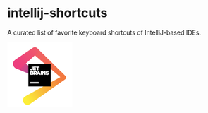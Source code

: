 # intellij-shortcuts
A curated list of favorite keyboard shortcuts of IntelliJ-based IDEs.

![jet-brains](img/logo-jet-brains.png)
